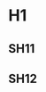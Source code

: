 <!-- @node H0 -->
<!-- @node #B H01 -->

# H1
<!-- @node -->
<!-- @edge -> H0 -->

## SH11
<!-- @n #A <typ_1> -->
<!-- @e #A -> H1 -->

## SH12
<!--
@n #A SH_1_2 <typ_1>
@e #A SH_1_2 -> SH11
-->
